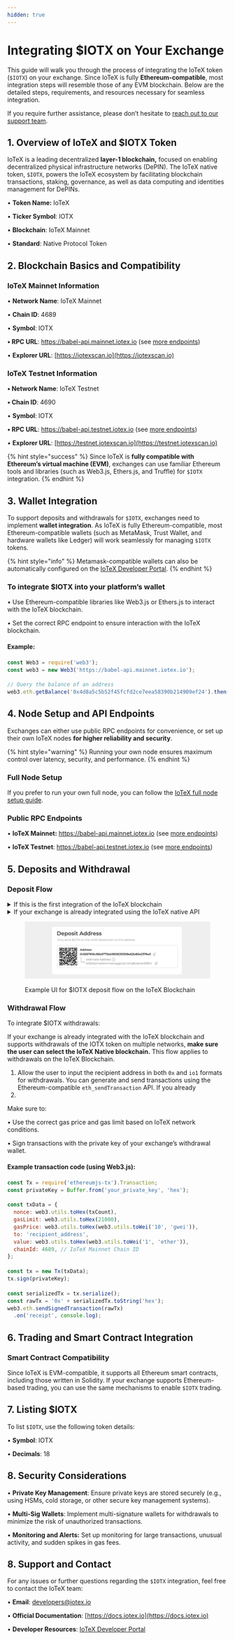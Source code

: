 ```yaml
---
hidden: true
---
```


# Integrating $IOTX on Your Exchange

This guide will walk you through the process of integrating the IoTeX token (`$IOTX`) on your exchange. Since IoTeX is fully **Ethereum-compatible**, most integration steps will resemble those of any EVM blockchain. Below are the detailed steps, requirements, and resources necessary for seamless integration.

If you require further assistance, please don’t hesitate to [reach out to our support team](./#id-8.-support-and-contact).

## 1. Overview of IoTeX and $IOTX Token

IoTeX is a leading decentralized **layer-1 blockchain,** focused on enabling decentralized physical infrastructure networks (DePIN). The IoTeX native token, `$IOTX`, powers the IoTeX ecosystem by facilitating blockchain transactions, staking, governance, as well as data computing and identities management for DePINs.

• **Token Name:** IoTeX

• **Ticker Symbol**: IOTX

• **Blockchain**: IoTeX Mainnet

• **Standard**: Native Protocol Token

## 2. Blockchain Basics and Compatibility

### IoTeX Mainnet Information

• **Network Name**: IoTeX Mainnet

• **Chain ID**: 4689

• **Symbol**: IOTX

**• RPC URL**: https://babel-api.mainnet.iotex.io (see [more endpoints](../../../builders/web3-development/rpc-endpoints.md#iotex-mainnet))&#x20;

• **Explorer URL**: [https://iotexscan.io](https://iotexscan.io)

### IoTeX Testnet Information

**• Network Name**: IoTeX Testnet

**• Chain ID**: 4690

• **Symbol**: IOTX

**• RPC URL**: https://babel-api.testnet.iotex.io (see [more endpoints](../../../builders/web3-development/rpc-endpoints.md#iotex-testnet))

• **Explorer URL**: [https://testnet.iotexscan.io](https://testnet.iotexscan.io)

{% hint style="success" %}
Since IoTeX is **fully compatible with Ethereum’s virtual machine (EVM)**, exchanges can use familiar Ethereum tools and libraries (such as Web3.js, Ethers.js, and Truffle) for `$IOTX` integration.
{% endhint %}

## 3. Wallet Integration

To support deposits and withdrawals for `$IOTX`, exchanges need to implement **wallet integration**. As IoTeX is fully Ethereum-compatible, most Ethereum-compatible wallets (such as MetaMask, Trust Wallet, and hardware wallets like Ledger) will work seamlessly for managing `$IOTX` tokens.

{% hint style="info" %}
Metamask-compatible wallets can also be automatically configured on the [IoTeX Developer Portal](https://developers.iotex.io).
{% endhint %}

### To integrate $IOTX into your platform’s wallet

• Use Ethereum-compatible libraries like Web3.js or Ethers.js to interact with the IoTeX blockchain.

• Set the correct RPC endpoint to ensure interaction with the IoTeX blockchain.

#### Example:

```javascript
const Web3 = require('web3');
const web3 = new Web3('https://babel-api.mainnet.iotex.io');

// Query the balance of an address
web3.eth.getBalance('0x4d8a5c5b52f45fcfd2ce7eea58390b214909ef24').then(console.log);
```

## 4. Node Setup and API Endpoints

Exchanges can either use public RPC endpoints for convenience, or set up their own IoTeX nodes **for higher reliability and security**.

{% hint style="warning" %}
Running your own node ensures maximum control over latency, security, and performance.
{% endhint %}

### Full Node Setup

If you prefer to run your own full node, you can follow the [IoTeX full node setup guide](https://github.com/iotexproject/iotex-bootstrap#release-status).&#x20;

### Public RPC Endpoints

• **IoTeX Mainnet:**  https://babel-api.mainnet.iotex.io (see [more endpoints](../../../builders/web3-development/rpc-endpoints.md#iotex-mainnet))&#x20;

• **IoTeX Testnet**: https://babel-api.testnet.iotex.io (see [more endpoints](../../../builders/web3-development/rpc-endpoints.md#iotex-testnet))

## 5. Deposits and Withdrawal

### Deposit Flow

<details>

<summary>If this is the first integration of the IoTeX blockchain</summary>

To integrate `$IOTX` deposits:

1. Generate a `0x` deposit address for your user using any Web3 tool
2. Since IoTeX used to have its own `io1`  address format in the past and a few users still use it, compute the corresponding `io1` address (see [how to convert a 0x address to the corresponding io1 address](../../../builders/reference-docs/native-iotex-development/address-conversion.md)). Both addresses share the same private key and represent the same account on the IoTeX blockchain.
3. Provide the `0x` address first, and the `io1` address as an alternative option.&#x20;
4. Monitor the IoTeX blockchain for incoming transactions using the [IoTeXscan API](https://index.iotexscan.io/doc/ui) or direct RPC queries to a full node.
5. Confirm transactions after a specific number of block confirmations according to your policies (notice that IoTeX transactions are final **on the first block**).

</details>

<details>

<summary>If your exchange is already integrated using the IoTeX native API</summary>

* If your Exchange supports $IOTX-ERC20 deposits on other chains, make sure your deposit flow allows the user to select the network for deposit . This flow applies when the used selects the IoTeX Blockchain as the network
* Since your exchange already supports the io1 native format for IoTeX addresses, compute the corresponding `0x` address from the same private key (see [how to convert a 0x address to the corresponding io1 address](../../../builders/reference-docs/native-iotex-development/address-conversion.md)). Since both addresses share the same private key and represent the same account on the IoTeX blockchain.

<!---->

* Provide the `0x` address first, and the `io1` address as an alternative option.&#x20;

<!---->

* Monitor the IoTeX blockchain for incoming transactions using the [IoTeXscan API](https://index.iotexscan.io/doc/ui) or direct RPC queries to a full node.

<!---->

* Confirm transactions after a specific number of block confirmations according to your policies (notice that IoTeX transactions are final **on the first block**).

</details>

<figure><img src="../../../.gitbook/assets/image (2).png" alt=""><figcaption><p>Example UI for $IOTX deposit flow on the IoTeX Blockchain</p></figcaption></figure>

### Withdrawal Flow

To integrate $IOTX withdrawals:

If your exchange is already integrated with the IoTeX blockchain and supports withdrawals of the IOTX token on multiple networks, **make sure the user can select the IoTeX Native blockchain.** This flow applies to withdrawals on the IoTeX Blockchain.

1. Allow the user to input the recipient address in both `0x` and `io1` formats for withdrawals. You can generate and send transactions using the Ethereum-compatible `eth_sendTransaction` API. If you already&#x20;
2.

Make sure to:

• Use the correct gas price and gas limit based on IoTeX network conditions.

• Sign transactions with the private key of your exchange’s withdrawal wallet.

#### Example transaction code (using Web3.js):

```javascript
const Tx = require('ethereumjs-tx').Transaction;
const privateKey = Buffer.from('your_private_key', 'hex');

const txData = {
  nonce: web3.utils.toHex(txCount),
  gasLimit: web3.utils.toHex(21000),
  gasPrice: web3.utils.toHex(web3.utils.toWei('10', 'gwei')),
  to: 'recipient_address',
  value: web3.utils.toHex(web3.utils.toWei('1', 'ether')),
  chainId: 4689, // IoTeX Mainnet Chain ID
};

const tx = new Tx(txData);
tx.sign(privateKey);

const serializedTx = tx.serialize();
const rawTx = '0x' + serializedTx.toString('hex');
web3.eth.sendSignedTransaction(rawTx)
  .on('receipt', console.log);
```



## 6. Trading and Smart Contract Integration

### Smart Contract Compatibility

Since IoTeX is EVM-compatible, it supports all Ethereum smart contracts, including those written in Solidity. If your exchange supports Ethereum-based trading, you can use the same mechanisms to enable `$IOTX` trading.

## 7. Listing $IOTX

To list `$IOTX`, use the following token details:

• **Symbol**: IOTX

• **Decimals**: 18

## 8. Security Considerations

• **Private Key Management**: Ensure private keys are stored securely (e.g., using HSMs, cold storage, or other secure key management systems).

• **Multi-Sig Wallets**: Implement multi-signature wallets for withdrawals to minimize the risk of unauthorized transactions.

• **Monitoring and Alerts:** Set up monitoring for large transactions, unusual activity, and sudden spikes in gas fees.

## 8. Support and Contact

For any issues or further questions regarding the `$IOTX` integration, feel free to contact the IoTeX team:

• **Email**: developers@iotex.io

• **Official Documentation**: [https://docs.iotex.io](https://docs.iotex.io)

• **Developer Resources**: [IoTeX Developer Portal](https://dev.iotex.io)

